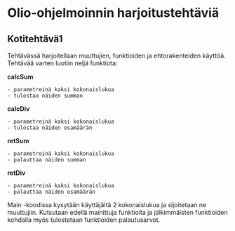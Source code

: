 # Olio-ohjelmoinnin harjoitustehtäviä

## Kotitehtävä1

Tehtävässä harjoitellaan muuttujien, funktioiden ja ehtorakenteiden käyttöä.
Tehtävää varten luotiin neljä funktiota:

**calcSum**

    - parametreinä kaksi kokonaislukua
    - tulostaa näiden summan

**calcDiv**

    - parametreinä kaksi kokonaislukua
    - tulostaa näiden osamäärän

**retSum**

    - parametreinä kaksi kokonaislukua
    - palauttaa näiden summan
    
**retDiv**

    - parametreinä kaksi kokonaislukua
    - palauttaa näiden osamäärän

Main -koodissa kysytään käyttäjältä 2 kokonaislukua ja sijoitetaan ne muuttujiin.
Kutsutaan edellä mainittuja funktioita ja jälkimmäisten funktioiden kohdalla myös tulostetaan funktioiden palautusarvot.